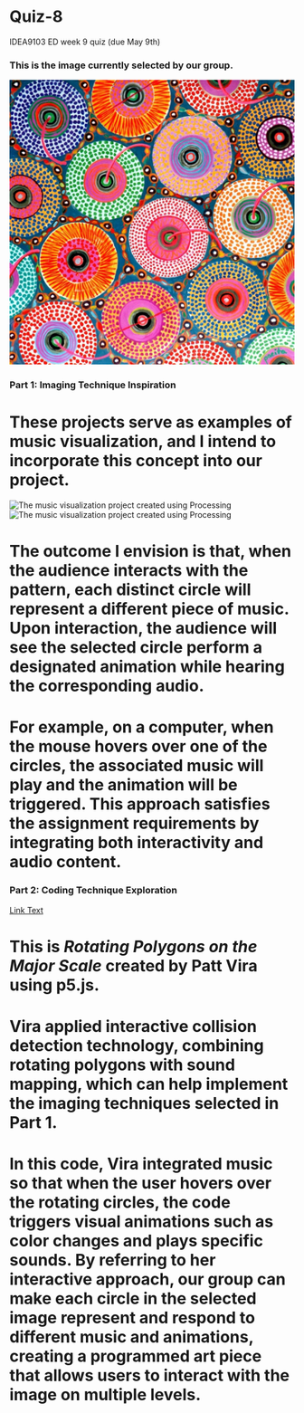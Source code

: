 # Quiz-8
IDEA9103 ED week 9 quiz (due May 9th)

### This is the image currently selected by our group.
![Pacita Abad - Wheels of fortune](assets/Pacita%20Abad%20Wheels%20of%20fortune.jpg)

### Part 1: Imaging Technique Inspiration

# These projects serve as examples of **music visualization**, and I intend to incorporate this concept into our project.
![The music visualization project created using Processing](assets/Pic%201.png)
![The music visualization project created using Processing](assets/Pic%202.png)

# The outcome I envision is that, when the audience interacts with the pattern, each distinct circle will represent a different piece of music. Upon interaction, the audience will see the selected circle perform a designated animation while hearing the corresponding audio.
# For example, on a computer, when the mouse hovers over one of the circles, the associated music will play and the animation will be triggered. This approach satisfies the assignment requirements by integrating both interactivity and audio content.


### Part 2: Coding Technique Exploration

[Link Text](https://editor.p5js.org/pattvira/sketches/Pa1_cdABS)
# This is *Rotating Polygons on the Major Scale* created by **Patt Vira** using p5.js.

# Vira applied interactive collision detection technology, combining rotating polygons with sound mapping, which can help implement the imaging techniques selected in Part 1.
# In this code, Vira integrated music so that when the user hovers over the rotating circles, the code triggers visual animations such as color changes and plays specific sounds. By referring to her interactive approach, our group can make each circle in the selected image represent and respond to different music and animations, creating a programmed art piece that allows users to interact with the image on multiple levels.